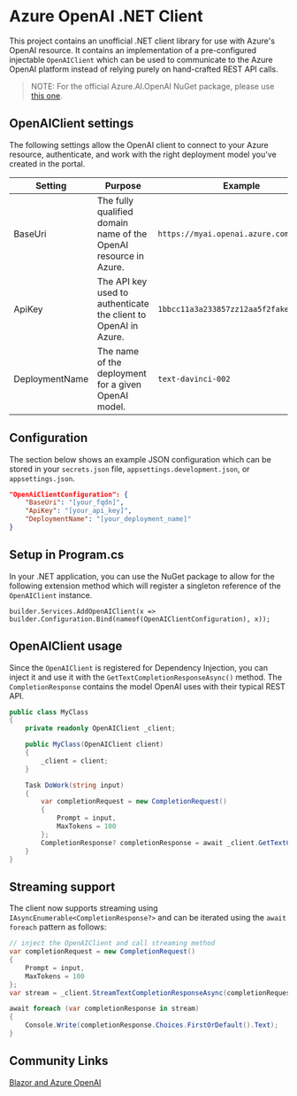# Azure OpenAI .NET Client

This project contains an unofficial .NET client library for use with Azure's OpenAI resource. It contains an implementation of a pre-configured injectable `OpenAIClient` which can be used to communicate to the Azure OpenAI platform instead of relying purely on hand-crafted REST API calls.

> NOTE: For the official Azure.AI.OpenAI NuGet package, please use [this one](https://www.nuget.org/packages/Azure.AI.OpenAI).

## OpenAIClient settings

The following settings allow the OpenAI client to connect to your Azure resource, authenticate, and work with the right deployment model you've created in the portal.

| Setting | Purpose | Example |
|---|---|---|
| BaseUri | The fully qualified domain name of the OpenAI resource in Azure. | `https://myai.openai.azure.com/` |
| ApiKey | The API key used to authenticate the client to OpenAI in Azure. | `1bbcc11a3a233857zz12aa5f2fake99af7d9c` |
| DeploymentName | The name of the deployment for a given OpenAI model. | `text-davinci-002` |

## Configuration

The section below shows an example JSON configuration which can be stored in your `secrets.json` file, `appsettings.development.json`, or `appsettings.json`.

```json
"OpenAiClientConfiguration": {
    "BaseUri": "[your_fqdn]",
    "ApiKey": "[your_api_key]",
    "DeploymentName": "[your_deployment_name]"
}
```

## Setup in Program.cs

In your .NET application, you can use the NuGet package to allow for the following extension method which will register a singleton reference of the `OpenAIClient` instance.

`builder.Services.AddOpenAIClient(x => builder.Configuration.Bind(nameof(OpenAIClientConfiguration), x));`

## OpenAIClient usage

Since the `OpenAIClient` is registered for Dependency Injection, you can inject it and use it with the `GetTextCompletionResponseAsync()` method. The `CompletionResponse` contains the model OpenAI uses with their typical REST API.

```csharp
public class MyClass
{
    private readonly OpenAIClient _client;

    public MyClass(OpenAIClient client)
    {
        _client = client;
    }

    Task DoWork(string input)
    {
        var completionRequest = new CompletionRequest()
        {
            Prompt = input,
            MaxTokens = 100
        };
        CompletionResponse? completionResponse = await _client.GetTextCompletionResponseAsync(completionRequest);
    }        
}
```

## Streaming support

The client now supports streaming using `IAsyncEnumerable<CompletionResponse?>` and can be iterated using the `await foreach` pattern as follows:

```csharp
// inject the OpenAIClient and call streaming method
var completionRequest = new CompletionRequest()
{
    Prompt = input,
    MaxTokens = 100
};
var stream = _client.StreamTextCompletionResponseAsync(completionRequest);

await foreach (var completionResponse in stream)
{
    Console.Write(completionResponse.Choices.FirstOrDefault().Text);
}
```

## Community Links

[Blazor and Azure OpenAI](https://blazorhelpwebsite.com/ViewBlogPost/2065)
